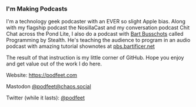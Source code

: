 ### I'm Making Podcasts

I'm a technology geek podcaster with an EVER so slight Apple bias. Along with my flagship podcast the NosillaCast and my conversation podcast Chit Chat across the Pond Lite, I also do a podcast with <a href="https://bbusschots.github.io">Bart Busschots</a> called Programming by Stealth. He's teaching the audience to program in an audio podcast with amazing tutorial shownotes at <a href="https://pbs.bartificer.net">pbs.bartificer.net</a>  
  
The result of that instruction is my little corner of GitHub.  Hope you enjoy and get value out of the work I do here.

Website: https://podfeet.com

Mastodon <a rel="me" href="https://chaos.social/@podfeet">@podfeet@chaos.social</a>

Twitter (while it lasts): <a href="https://twitter.com/podfeet">@podfeet</a>


<!--
**podfeet/podfeet** is a ✨ _special_ ✨ repository because its `README.md` (this file) appears on your GitHub profile.

Here are some ideas to get you started:

- 🔭 I’m currently working on ...
- 🌱 I’m currently learning ...
- 👯 I’m looking to collaborate on ...
- 🤔 I’m looking for help with ...
- 💬 Ask me about ...
- 📫 How to reach me: ...
- 😄 Pronouns: ...
- ⚡ Fun fact: ...
-->
